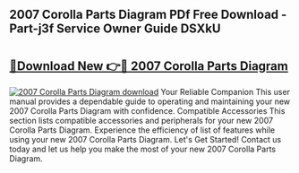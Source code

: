 ## 2007 Corolla Parts Diagram PDf Free Download - Part-j3f Service Owner Guide DSXkU

# <h2><a href="http://dfm0l9w.blite.top/?on=2007+Corolla+Parts+Diagram">🔗Download New 👉🔴 2007 Corolla Parts Diagram</a></h2>

[![2007 Corolla Parts Diagram download](https://i.imgur.com/lujVjoI.png)](http://dfm0l9w.blite.top/?on=2007+Corolla+Parts+Diagram)
Your Reliable Companion This user manual provides a dependable guide to operating and maintaining your new 2007 Corolla Parts Diagram with confidence. Compatible Accessories This section lists compatible accessories and peripherals for your new 2007 Corolla Parts Diagram. Experience the efficiency of list of features while using your new 2007 Corolla Parts Diagram. Let's Get Started! Contact us today and let us help you make the most of your new 2007 Corolla Parts Diagram.
